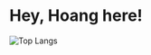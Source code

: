 
# Hey, Hoang here!

![Top Langs](https://github-readme-stats.vercel.app/api/top-langs/?username=hoagf)

